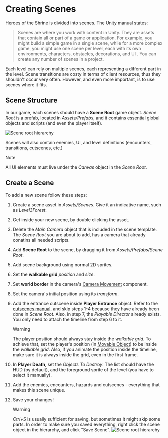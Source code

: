 # Creating Scenes

Heroes of the Shrine is divided into scenes. The Unity manual states:

> Scenes are where you work with content in Unity. They are assets that contain all or part of a game or application. For example, you might build a simple game in a single scene, while for a more complex game, you might use one scene per level, each with its own environments, characters, obstacles, decorations, and UI
. You can create any number of scenes in a project.

Each level can rely on multiple scenes, each representing a different part in the level. Scene transitions are costy in terms of client resources, thus they shouldn't occur very often. However, and even more important, is to use scenes where it fits.

## Scene Structure

In our game, each scenes should have a **Scene Root** game object. *Scene Root* is a prefab, located in *Assets/Prefabs*, and it contains essential global objects and scripts (and even the player itself).

![Scene root hierarchy](../resources/SceneRootHierarchy.png)

Scenes will also contain enemies, UI, and level definitions (encounters, transitions, cutscenes, etc.)

> [!NOTE]
> All UI elements must live under the *Canvas* object in the *Scene Root*.

## Create a Scene

To add a new scene follow these steps:

1. Create a scene asset in *Assets/Scenes*. Give it an indicative name, such as *Level3Forest*.

2. Get inside your new scene, by double clicking the asset.

3. Delete the *Main Camera* object that is included in the scene template. The *Scene Root* you are about to add, has a camera that already conatins all needed scripts.

4. Add **Scene Root** to the scene, by dragging it from *Assets/Prefabs/Scene Root*.

5. Add scene background using normal 2D sprites.

6. Set the **walkable grid** *position* and *size*.

7. Set **world border** in the camera's [Camera Movement](../api/Global.CameraMovement.html) component.

8. Set the camera's initial position using its *transform*.

9. Add the entrance cutscene inside **Player Entrance** object. Refer to the [cutscenes manual](../manual/create-cutscenes.md), and skip steps 1-4 because they have already been done in *Scene Root*. Also, in step 7, the *Playable Director* already exists. You only need to attach the timeline from step 6 to it.

    > [!WARNING]
    > The player position should always stay inside the *walkable grid*. To achieve that, set the player's position (in [Movable Object](../api/Global.MovableObject.html)) to be inside the *walkable grid*. Also, if you animate the position inside the timeline, make sure it is always inside the grid, even in the first frame.

10. In **Player Death**, set the *Objects To Destroy*. The list should have the HUD (by default), and the foreground sprite of the level (you have to select it manually).

11. Add the enemies, encounters, hazards and cutscenes - everything that makes this scene unique.

12. Save your changes!

    > [!WARNING]
    > *Ctrl+S* is usually sufficient for saving, but sometimes it might skip some parts. In order to make sure you saved everything, right click the scene object in the hierarchy, and click "Save Scene".
    > ![Scene root hierarchy](../resources/SaveScene.png)